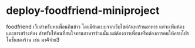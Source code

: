 # deploy-foodfriend-miniproject
foodfriend เว็บสำหรับหาเพื่อนกินข้าว โดยมีต้นแบบจากเว็บไซต์ค้นหาร้านอาหาร แต่จะเพิ่มห้อง และการสร้างห้อง สำหรับให้คนที่สนใจทานอาหารร้านนั้น แต่ต้องการเพื่อนหรือต้องการคนให้ครบโปรโมชั่นของร้าน เช่น มา4จ่าย3
